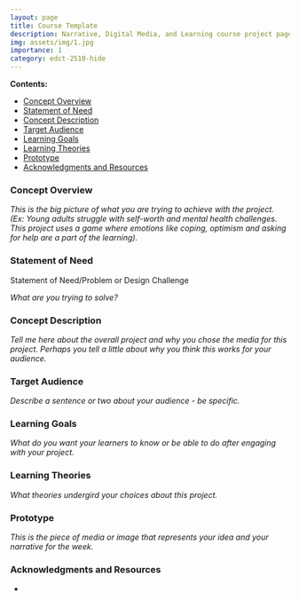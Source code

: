 ```yaml
---
layout: page
title: Course Template
description: Narrative, Digital Media, and Learning course project page TEMPLATE
img: assets/img/1.jpg
importance: 1
category: edct-2510-hide
---
```


**Contents:**

<!-- MarkdownTOC -->

- [Concept Overview](#concept-overview)
- [Statement of Need](#statement-of-need)
- [Concept Description](#concept-description)
- [Target Audience](#target-audience)
- [Learning Goals](#learning-goals)
- [Learning Theories](#learning-theories)
- [Prototype](#prototype)
- [Acknowledgments and Resources](#acknowledgments-and-resources)

<!-- /MarkdownTOC -->


### Concept Overview

_This is the big picture of what you are trying to achieve with the project. 
(Ex: Young adults struggle with self-worth and mental health challenges. 
This project uses a game where emotions like coping, optimism and asking for help are a part of the learning)._



### Statement of Need

Statement of Need/Problem or Design Challenge

_What are you trying to solve?_



### Concept Description

_Tell me here about the overall project and why you chose the media for this project. 
Perhaps you tell a little about why you think this works for your audience._



### Target Audience

_Describe a sentence or two about your audience - be specific._



### Learning Goals

_What do you want your learners to know or be able to do after engaging with your project._



### Learning Theories

_What theories undergird your choices about this project._



### Prototype

_This is the piece of media or image that represents your idea and your narrative for the week._



### Acknowledgments and Resources

*  